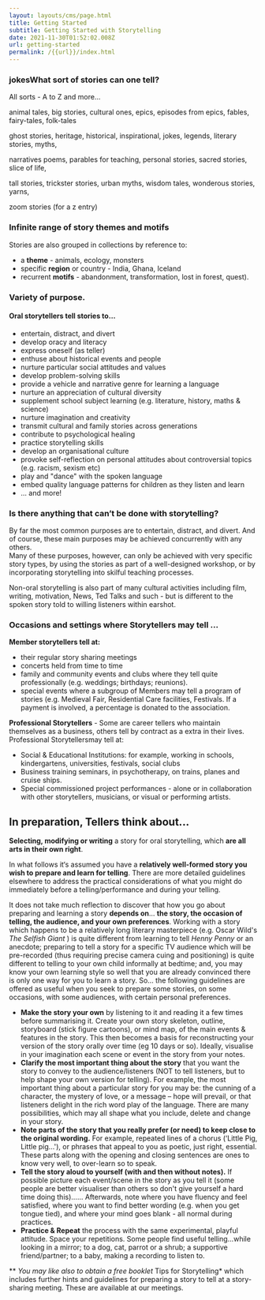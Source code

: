 ```yaml
---
layout: layouts/cms/page.html
title: Getting Started
subtitle: Getting Started with Storytelling
date: 2021-11-30T01:52:02.008Z
url: getting-started
permalink: /{{url}}/index.html
---
```

### jokes**What sort of stories can one tell?**

 

All sorts - A to Z and more...

animal tales, big stories, cultural ones, epics, episodes from epics, fables, fairy-tales, folk-tales

ghost stories, heritage, historical, inspirational, jokes, legends, literary stories, myths, 

narratives poems,  parables for teaching, personal stories, sacred stories, slice of life, 

tall stories, trickster stories, urban myths, wisdom tales, wonderous stories, yarns, 

zoom stories (for a z entry)

### Infinite range of story themes and motifs

Stories are also grouped in collections by reference to:

* a **theme** - animals, ecology, monsters 
* specific **region** or country - India, Ghana, Iceland 
* recurrent **motifs** - abandonment, transformation, lost in forest, quest).

### **Variety of purpose.**

#### **Oral storytellers tell stories to…**

* entertain, distract, and divert
* develop oracy and literacy
* express oneself (as teller)
* enthuse about historical events and people
* nurture particular social attitudes and values
* develop problem-solving skills
* provide a vehicle and narrative genre for learning a language
* nurture an appreciation of cultural diversity
* supplement school subject learning (e.g. literature, history, maths & science)
* nurture imagination and creativity
* transmit cultural and family stories across generations
* contribute to psychological healing
* practice storytelling skills
* develop an organisational culture
* provoke self-reflection on personal attitudes about controversial topics (e.g. racism, sexism etc)
* play and "dance" with the spoken language
* embed quality language patterns for children as they listen and learn
* ... and more!

### **Is there anything that can’t be done with storytelling?**

By far the most common purposes are to entertain, distract, and divert. And of course, these main purposes may be achieved concurrently with any others.\
Many of these purposes, however, can only be achieved with very specific story types, by using the stories as part of a well-designed workshop, or by incorporating storytelling into skilful teaching processes. 

Non-oral storytelling is also part of many cultural activities including film, writing, motivation, News, Ted Talks and such - but is different to the spoken story told to willing listeners within earshot.

### **Occasions and settings where Storytellers may tell …**

**Member storytellers tell at:**

* their regular story sharing meetings
* concerts held from time to time
* family and community events and clubs where they tell quite professionally (e.g. weddings; birthdays; reunions).
* special events where a subgroup of Members may tell a program of stories (e.g. Medieval Fair, Residential Care facilities, Festivals. If a payment is involved, a percentage is donated to the association.

**Professional Storytellers** - Some are career tellers who maintain themselves as a business, others tell by contract as a extra in their lives. Professional Storytellersmay tell at:

* Social & Educational Institutions: for example, working in schools, kindergartens, universities, festivals, social clubs
* Business training seminars, in psychotherapy, on trains, planes and cruise ships.
* Special commissioned project performances - alone or in collaboration with other storytellers, musicians, or visual or performing artists.

## **In preparation, Tellers think about...**

**Selecting, modifying or writing** a story for oral storytelling, which **are all arts in their own right**. 

In what follows it‘s assumed you have a **relatively well-formed story you wish to prepare and learn for telling**. There are more detailed guidelines elsewhere to address the practical considerations of what you might do immediately before a telling/performance and during your telling.

It does not take much reflection to discover that how you go about preparing and learning a story **depends on**… **the story, the occasion of telling, the audience, and your own preferences**. Working with a story which happens to be a relatively long literary masterpiece (e.g. Oscar Wild's *The* *Selfish Giant* ) is quite different from learning to tell *Henny Penny* or an anecdote; preparing to tell a story for a specific TV audience which will be pre-recorded (thus requiring precise camera cuing and positioning) is quite different to telling to your own child informally at bedtime; and, you may know your own learning style so well that you are already convinced there is only one way for you to learn a story. So… the following guidelines are offered as useful when you seek to prepare some stories, on some occasions, with some audiences, with certain personal preferences.

* **Make the story your own** by listening to it and reading it a few times before summarising it. Create your own story skeleton, outline, storyboard (stick figure cartoons), or mind map, of the main events & features in the story. This then becomes a basis for reconstructing your version of the story orally over time (eg 10 days or so). Ideally, visualise in your imagination each scene or event in the story from your notes.
* **Clarify the most important thing about the story** that you want the story to convey to the audience/listeners (NOT to tell listeners, but to help shape your own version for telling). For example, the most important thing about a particular story for you may be: the cunning of a character, the mystery of love, or a message – hope will prevail, or that listeners delight in the rich word play of the language. There are many possibilities, which may all shape what you include, delete and change in your story.
* **Note parts of the story that you really prefer (or need) to keep close to the original wording.** For example, repeated lines of a chorus (‘Little Pig, Little pig…'), or phrases that appeal to you as poetic, just right, essential. These parts along with the opening and closing sentences are ones to know very well, to over-learn so to speak.
* **Tell the story aloud to yourself (with and then without notes).** If possible picture each event/scene in the story as you tell it (some people are better visualiser than others so don't give yourself a hard time doing this)…… Afterwards, note where you have fluency and feel satisfied, where you want to find better wording (e.g. when you get tongue tied), and where your mind goes blank - all normal during practices.
* **Practice & Repeat** the process with the same experimental, playful attitude. Space your repetitions. Some people find useful telling…while looking in a mirror; to a dog, cat, parrot or a shrub; a supportive friend/partner; to a baby, making a recording to listen to.

\*\* *You may like also to obtain a free booklet* Tips for Storytelling* which includes further hints and guidelines for preparing a story to tell at a story-sharing meeting. These are available at our meetings.